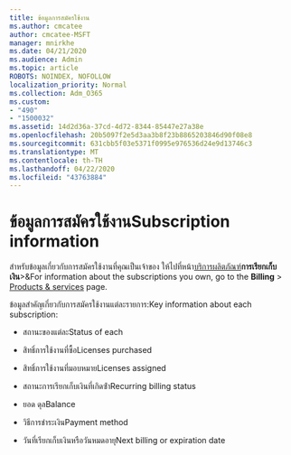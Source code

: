 ```yaml
---
title: ข้อมูลการสมัครใช้งาน
ms.author: cmcatee
author: cmcatee-MSFT
manager: mnirkhe
ms.date: 04/21/2020
ms.audience: Admin
ms.topic: article
ROBOTS: NOINDEX, NOFOLLOW
localization_priority: Normal
ms.collection: Adm_O365
ms.custom:
- "490"
- "1500032"
ms.assetid: 14d2d36a-37cd-4d72-8344-85447e27a38e
ms.openlocfilehash: 20b5097f2e5d3aa3b8f23b8865203846d90f08e8
ms.sourcegitcommit: 631cbb5f03e5371f0995e976536d24e9d13746c3
ms.translationtype: MT
ms.contentlocale: th-TH
ms.lasthandoff: 04/22/2020
ms.locfileid: "43763884"
---
```

# <a name="subscription-information"></a><span data-ttu-id="2cd51-102">ข้อมูลการสมัครใช้งาน</span><span class="sxs-lookup"><span data-stu-id="2cd51-102">Subscription information</span></span>

<span data-ttu-id="2cd51-103">สําหรับข้อมูลเกี่ยวกับการสมัครใช้งานที่คุณเป็นเจ้าของ ให้ไปที่หน้า[บริการผลิตภัณฑ์](https://go.microsoft.com/fwlink/p/?linkid=842054)**การเรียกเก็บเงิน**\>&</span><span class="sxs-lookup"><span data-stu-id="2cd51-103">For information about the subscriptions you own, go to the **Billing** \> [Products & services](https://go.microsoft.com/fwlink/p/?linkid=842054) page.</span></span>
  
<span data-ttu-id="2cd51-104">ข้อมูลสําคัญเกี่ยวกับการสมัครใช้งานแต่ละรายการ:</span><span class="sxs-lookup"><span data-stu-id="2cd51-104">Key information about each subscription:</span></span>
  
- <span data-ttu-id="2cd51-105">สถานะของแต่ละ</span><span class="sxs-lookup"><span data-stu-id="2cd51-105">Status of each</span></span>

- <span data-ttu-id="2cd51-106">สิทธิ์การใช้งานที่ซื้อ</span><span class="sxs-lookup"><span data-stu-id="2cd51-106">Licenses purchased</span></span>

- <span data-ttu-id="2cd51-107">สิทธิ์การใช้งานที่มอบหมาย</span><span class="sxs-lookup"><span data-stu-id="2cd51-107">Licenses assigned</span></span>

- <span data-ttu-id="2cd51-108">สถานะการเรียกเก็บเงินที่เกิดซ้ํา</span><span class="sxs-lookup"><span data-stu-id="2cd51-108">Recurring billing status</span></span>

- <span data-ttu-id="2cd51-109">ยอด ดุล</span><span class="sxs-lookup"><span data-stu-id="2cd51-109">Balance</span></span>

- <span data-ttu-id="2cd51-110">วิธีการชําระเงิน</span><span class="sxs-lookup"><span data-stu-id="2cd51-110">Payment method</span></span>

- <span data-ttu-id="2cd51-111">วันที่เรียกเก็บเงินหรือวันหมดอายุ</span><span class="sxs-lookup"><span data-stu-id="2cd51-111">Next billing or expiration date</span></span>